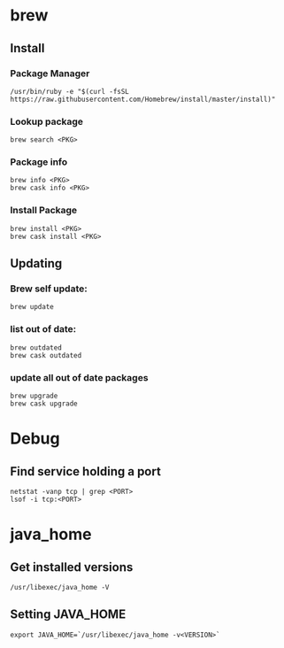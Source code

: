 # brew

## Install

### Package Manager
`/usr/bin/ruby -e "$(curl -fsSL https://raw.githubusercontent.com/Homebrew/install/master/install)"`

### Lookup package
`brew search <PKG>`

### Package info
`brew info <PKG>`  
`brew cask info <PKG>`

### Install Package
`brew install <PKG>`  
`brew cask install <PKG>`

## Updating

### Brew self update:
`brew update`

### list out of date:
`brew outdated`  
`brew cask outdated`

### update all out of date packages
`brew upgrade`  
`brew cask upgrade`

# Debug
## Find service holding a port
`netstat -vanp tcp | grep <PORT>`  
`lsof -i tcp:<PORT>`

# java_home
## Get installed versions
`/usr/libexec/java_home -V`

## Setting JAVA_HOME
``export JAVA_HOME=`/usr/libexec/java_home -v<VERSION>` ``
